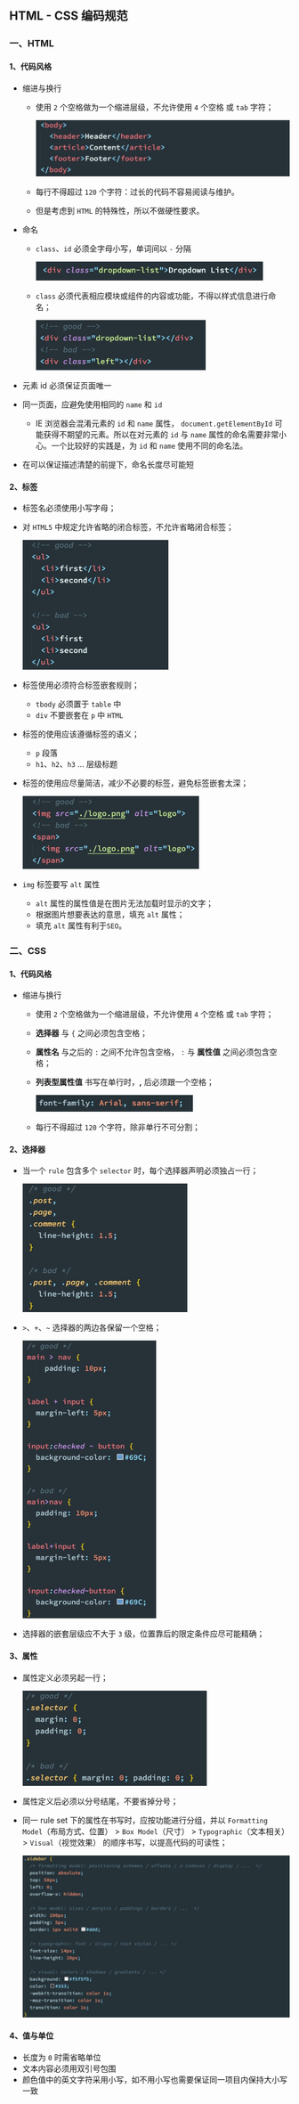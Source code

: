## HTML - CSS 编码规范

### 一、HTML

#### 1、代码风格

- 缩进与换行

  - 使用 `2` 个空格做为一个缩进层级，不允许使用 `4` 个空格 或 `tab` 字符；

    <img src="./images/1.jpg" style="zoom:50%;" align=center/>

  - 每行不得超过 `120` 个字符：过长的代码不容易阅读与维护。

  - 但是考虑到 `HTML` 的特殊性，所以不做硬性要求。

- 命名

  - `class`、`id` 必须全字母小写，单词间以 `-` 分隔

    <img src="./images/2.jpg" style="zoom:50%;" align=center/>

  - `class` 必须代表相应模块或组件的内容或功能，不得以样式信息进行命名；

    <img src="./images/3.jpg" style="zoom:50%;" align=center/>

- 元素 id 必须保证页面唯一

- 同一页面，应避免使用相同的 `name` 和 `id`
  - IE 浏览器会混淆元素的 `id` 和 `name` 属性， `document.getElementById` 可能获得不期望的元素。所以在对元素的 `id` 与 `name` 属性的命名需要非常小心。一个比较好的实践是，为 `id` 和 `name` 使用不同的命名法。
- 在可以保证描述清楚的前提下，命名长度尽可能短



#### 2、标签

- 标签名必须使用小写字母；      

- 对 `HTML5` 中规定允许省略的闭合标签，不允许省略闭合标签；

  <img src="./images/4.jpg" style="zoom:50%;" align=center/>

- 标签使用必须符合标签嵌套规则；

  - `tbody` 必须置于 `table` 中
  - `div` 不要嵌套在 `p` 中 `HTML` 

- 标签的使用应该遵循标签的语义；

  - `p` 段落
  - `h1`、`h2`、`h3` … 层级标题

- 标签的使用应尽量简洁，减少不必要的标签，避免标签嵌套太深；

  <img src="./images/5.jpg" style="zoom:50%;" align=center/>

- `img` 标签要写 `alt` 属性

  - `alt` 属性的属性值是在图片无法加载时显示的文字；
  - 根据图片想要表达的意思，填充 `alt` 属性；
  - 填充 `alt` 属性有利于`SEO`。



### 二、CSS

#### 1、代码风格

- 缩进与换行

  - 使用 `2` 个空格做为一个缩进层级，不允许使用 `4` 个空格 或 `tab` 字符；

  - **选择器** 与 `{` 之间必须包含空格；

  - **属性名** 与之后的 `:` 之间不允许包含空格， `:` 与 **属性值** 之间必须包含空格；

  - **列表型属性值** 书写在单行时，**,** 后必须跟一个空格；

    <img src="./images/6.jpg" style="zoom:50%;" align=center/>

  - 每行不得超过 `120` 个字符，除非单行不可分割；



#### 2、选择器

- 当一个 `rule` 包含多个 `selector` 时，每个选择器声明必须独占一行；

  <img src="./images/7.jpg" style="zoom:50%;" align=center/>

- `>`、`+`、`~` 选择器的两边各保留一个空格；

  <img src="./images/8.jpg" style="zoom:50%;" align=center/>

- 选择器的嵌套层级应不大于 `3` 级，位置靠后的限定条件应尽可能精确；



#### 3、属性

- 属性定义必须另起一行；

  <img src="./images/9.jpg" style="zoom:50%;" align=center/>

- 属性定义后必须以分号结尾，不要省掉分号；

- 同一 rule set 下的属性在书写时，应按功能进行分组，并以 `Formatting Model`（布局方式、位置） > `Box Model`（尺寸） > `Typographic`（文本相关） > `Visual`（视觉效果） 的顺序书写，以提高代码的可读性；

  <img src="./images/10.jpg" style="zoom:80%;" align=center/>



#### 4、值与单位

-  长度为 `0` 时需省略单位
- 文本内容必须用双引号包围
- 颜色值中的英文字符采用小写，如不用小写也需要保证同一项目内保持大小写一致